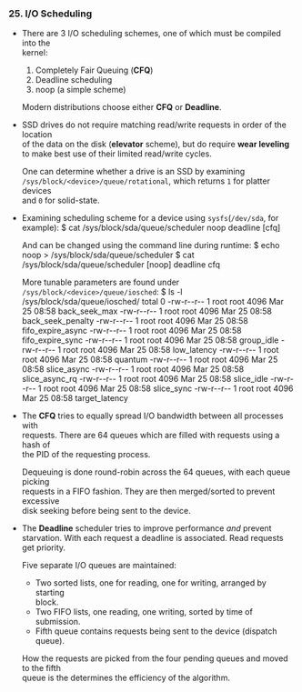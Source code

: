 ### 25. I/O Scheduling

  * There are 3 I/O scheduling schemes, one of which must be compiled into the  
    kernel:

      1. Completely Fair Queuing (**CFQ**)
      2. Deadline scheduling
      3. noop (a simple scheme)

    Modern distributions choose either **CFQ** or **Deadline**.

  * SSD drives do not require matching read/write requests in order of the location  
    of the data on the disk (**elevator** scheme), but do require **wear leveling**  
    to make best use of their limited read/write cycles.

    One can determine whether a drive is an SSD by examining  
    `/sys/block/<device>/queue/rotational`, which returns `1` for platter devices  
    and `0` for solid-state.

  * Examining scheduling scheme for a device using `sysfs`(`/dev/sda`, for example):
        $ cat /sys/block/sda/queue/scheduler
        noop deadline [cfq]

    And can be changed using the command line during runtime:
        $ echo noop > /sys/block/sda/queue/scheduler
        $ cat /sys/block/sda/queue/scheduler
        [noop] deadline cfq

    More tunable parameters are found under `/sys/block/<device>/queue/iosched`:
        $ ls -l /sys/block/sda/queue/iosched/
        total 0
        -rw-r--r-- 1 root root 4096 Mar 25 08:58 back_seek_max
        -rw-r--r-- 1 root root 4096 Mar 25 08:58 back_seek_penalty
        -rw-r--r-- 1 root root 4096 Mar 25 08:58 fifo_expire_async
        -rw-r--r-- 1 root root 4096 Mar 25 08:58 fifo_expire_sync
        -rw-r--r-- 1 root root 4096 Mar 25 08:58 group_idle
        -rw-r--r-- 1 root root 4096 Mar 25 08:58 low_latency
        -rw-r--r-- 1 root root 4096 Mar 25 08:58 quantum
        -rw-r--r-- 1 root root 4096 Mar 25 08:58 slice_async
        -rw-r--r-- 1 root root 4096 Mar 25 08:58 slice_async_rq
        -rw-r--r-- 1 root root 4096 Mar 25 08:58 slice_idle
        -rw-r--r-- 1 root root 4096 Mar 25 08:58 slice_sync
        -rw-r--r-- 1 root root 4096 Mar 25 08:58 target_latency

  * The **CFQ** tries to equally spread I/O bandwidth between all processes with  
    requests. There are 64 queues which are filled with requests using a hash of  
    the PID of the requesting process.

    Dequeuing is done round-robin across the 64 queues, with each queue picking  
    requests in a FIFO fashion. They are then merged/sorted to prevent excessive  
    disk seeking before being sent to the device.

  * The **Deadline** scheduler tries to improve performance *and* prevent starvation.
    With each request a deadline is associated. Read requests get priority.

    Five separate I/O queues are maintained:
      * Two sorted lists, one for reading, one for writing, arranged by starting  
        block.
      * Two FIFO lists, one reading, one writing, sorted by time of submission.
      * Fifth queue contains requests being sent to the device (dispatch queue).

    How the requests are picked from the four pending queues and moved to the fifth  
    queue is the determines the efficiency of the algorithm.
